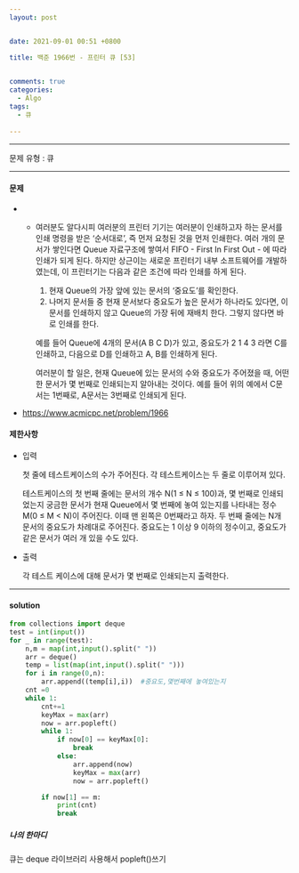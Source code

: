 ```yaml
---
layout: post


date: 2021-09-01 00:51 +0800

title: 백준 1966번 - 프린터 큐 [53]

  
comments: true
categories: 
  - Algo
tags: 
  - 큐
  
---
```


---



문제 유형 : 큐

---

#### 문제

- - 여러분도 알다시피 여러분의 프린터 기기는 여러분이 인쇄하고자 하는 문서를 인쇄 명령을 받은 ‘순서대로’, 즉 먼저 요청된 것을 먼저 인쇄한다. 여러 개의 문서가 쌓인다면 Queue 자료구조에 쌓여서 FIFO - First In First Out - 에 따라 인쇄가 되게 된다. 하지만 상근이는 새로운 프린터기 내부 소프트웨어를 개발하였는데, 이 프린터기는 다음과 같은 조건에 따라 인쇄를 하게 된다.

    1. 현재 Queue의 가장 앞에 있는 문서의 ‘중요도’를 확인한다.
    2. 나머지 문서들 중 현재 문서보다 중요도가 높은 문서가 하나라도 있다면, 이 문서를 인쇄하지 않고 Queue의 가장 뒤에 재배치 한다. 그렇지 않다면 바로 인쇄를 한다.
  
    예를 들어 Queue에 4개의 문서(A B C D)가 있고, 중요도가 2 1 4 3 라면 C를 인쇄하고, 다음으로 D를 인쇄하고 A, B를 인쇄하게 된다.
  
    여러분이 할 일은, 현재 Queue에 있는 문서의 수와 중요도가 주어졌을 때, 어떤 한 문서가 몇 번째로 인쇄되는지 알아내는 것이다. 예를 들어 위의 예에서 C문서는 1번째로, A문서는 3번째로 인쇄되게 된다.
  
- https://www.acmicpc.net/problem/1966

#### 제한사항

- 입력

  첫 줄에 테스트케이스의 수가 주어진다. 각 테스트케이스는 두 줄로 이루어져 있다.

  테스트케이스의 첫 번째 줄에는 문서의 개수 N(1 ≤ N ≤ 100)과, 몇 번째로 인쇄되었는지 궁금한 문서가 현재 Queue에서 몇 번째에 놓여 있는지를 나타내는 정수 M(0 ≤ M < N)이 주어진다. 이때 맨 왼쪽은 0번째라고 하자. 두 번째 줄에는 N개 문서의 중요도가 차례대로 주어진다. 중요도는 1 이상 9 이하의 정수이고, 중요도가 같은 문서가 여러 개 있을 수도 있다.

- 출력

  각 테스트 케이스에 대해 문서가 몇 번째로 인쇄되는지 출력한다.



---

#### solution

```python
from collections import deque
test = int(input())
for _ in range(test):
    n,m = map(int,input().split(" "))
    arr = deque()
    temp = list(map(int,input().split(" ")))
    for i in range(0,n):
        arr.append((temp[i],i))  #중요도,몇번째에 놓여있는지
    cnt =0
    while 1:
        cnt+=1
        keyMax = max(arr)
        now = arr.popleft()
        while 1:
            if now[0] == keyMax[0]:
                break
            else:
                arr.append(now)
                keyMax = max(arr)
                now = arr.popleft()

        if now[1] == m:
            print(cnt)
            break

```



 ##### 나의 한마디

큐는 deque 라이브러리 사용해서 popleft()쓰기 

